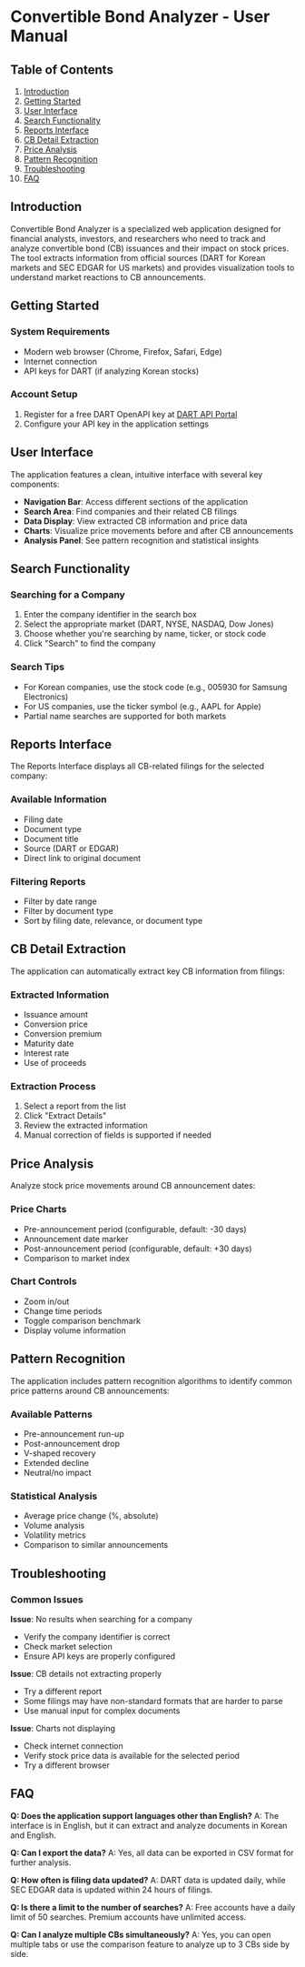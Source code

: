 # Convertible Bond Analyzer - User Manual

## Table of Contents

1. [Introduction](#introduction)
2. [Getting Started](#getting-started)
3. [User Interface](#user-interface)
4. [Search Functionality](#search-functionality)
5. [Reports Interface](#reports-interface)
6. [CB Detail Extraction](#cb-detail-extraction)
7. [Price Analysis](#price-analysis)
8. [Pattern Recognition](#pattern-recognition)
9. [Troubleshooting](#troubleshooting)
10. [FAQ](#faq)

## Introduction

Convertible Bond Analyzer is a specialized web application designed for financial analysts, investors, and researchers who need to track and analyze convertible bond (CB) issuances and their impact on stock prices. The tool extracts information from official sources (DART for Korean markets and SEC EDGAR for US markets) and provides visualization tools to understand market reactions to CB announcements.

## Getting Started

### System Requirements
- Modern web browser (Chrome, Firefox, Safari, Edge)
- Internet connection
- API keys for DART (if analyzing Korean stocks)

### Account Setup
1. Register for a free DART OpenAPI key at [DART API Portal](https://opendart.fss.or.kr/)
2. Configure your API key in the application settings

## User Interface

The application features a clean, intuitive interface with several key components:

- **Navigation Bar**: Access different sections of the application
- **Search Area**: Find companies and their related CB filings
- **Data Display**: View extracted CB information and price data
- **Charts**: Visualize price movements before and after CB announcements
- **Analysis Panel**: See pattern recognition and statistical insights

## Search Functionality

### Searching for a Company
1. Enter the company identifier in the search box
2. Select the appropriate market (DART, NYSE, NASDAQ, Dow Jones)
3. Choose whether you're searching by name, ticker, or stock code
4. Click "Search" to find the company

### Search Tips
- For Korean companies, use the stock code (e.g., 005930 for Samsung Electronics)
- For US companies, use the ticker symbol (e.g., AAPL for Apple)
- Partial name searches are supported for both markets

## Reports Interface

The Reports Interface displays all CB-related filings for the selected company:

### Available Information
- Filing date
- Document type
- Document title
- Source (DART or EDGAR)
- Direct link to original document

### Filtering Reports
- Filter by date range
- Filter by document type
- Sort by filing date, relevance, or document type

## CB Detail Extraction

The application can automatically extract key CB information from filings:

### Extracted Information
- Issuance amount
- Conversion price
- Conversion premium
- Maturity date
- Interest rate
- Use of proceeds

### Extraction Process
1. Select a report from the list
2. Click "Extract Details"
3. Review the extracted information
4. Manual correction of fields is supported if needed

## Price Analysis

Analyze stock price movements around CB announcement dates:

### Price Charts
- Pre-announcement period (configurable, default: -30 days)
- Announcement date marker
- Post-announcement period (configurable, default: +30 days)
- Comparison to market index

### Chart Controls
- Zoom in/out
- Change time periods
- Toggle comparison benchmark
- Display volume information

## Pattern Recognition

The application includes pattern recognition algorithms to identify common price patterns around CB announcements:

### Available Patterns
- Pre-announcement run-up
- Post-announcement drop
- V-shaped recovery
- Extended decline
- Neutral/no impact

### Statistical Analysis
- Average price change (%, absolute)
- Volume analysis
- Volatility metrics
- Comparison to similar announcements

## Troubleshooting

### Common Issues

**Issue**: No results when searching for a company
- Verify the company identifier is correct
- Check market selection
- Ensure API keys are properly configured

**Issue**: CB details not extracting properly
- Try a different report
- Some filings may have non-standard formats that are harder to parse
- Use manual input for complex documents

**Issue**: Charts not displaying
- Check internet connection
- Verify stock price data is available for the selected period
- Try a different browser

## FAQ

**Q: Does the application support languages other than English?**
A: The interface is in English, but it can extract and analyze documents in Korean and English.

**Q: Can I export the data?**
A: Yes, all data can be exported in CSV format for further analysis.

**Q: How often is filing data updated?**
A: DART data is updated daily, while SEC EDGAR data is updated within 24 hours of filings.

**Q: Is there a limit to the number of searches?**
A: Free accounts have a daily limit of 50 searches. Premium accounts have unlimited access.

**Q: Can I analyze multiple CBs simultaneously?**
A: Yes, you can open multiple tabs or use the comparison feature to analyze up to 3 CBs side by side. 